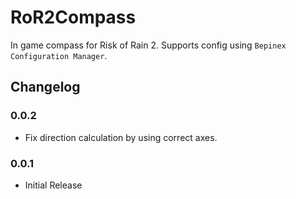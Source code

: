 # RoR2Compass

In game compass for Risk of Rain 2. Supports config using `Bepinex Configuration Manager`.

## Changelog

### 0.0.2

- Fix direction calculation by using correct axes.

### 0.0.1

- Initial Release